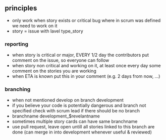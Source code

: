
## principles

- only work when story exists or critical bug where in scrum was defined we need to work on it
- story = issue with lavel type_story

### reporting

- when story is critical or major, EVERY 1/2 day the contributors put comment on the issue, so everyone can follow
- when story non critical and working on it, at least once every day some comment on the stories you are working
- when ETA is known put this in your comment (e.g. 2 days from now, ...)

### branching

- when not mentioned develop on branch development
- if you believe your code is potentially dangerous and branch not specified check with scrum lead if there should be no branch
- branchname development_$revelantname
- sometimes multiple story cards can have same branchname
- use pull request, leave open untill all stories linked to this branch are done (can merge in into development whenever useful & reviewed)


